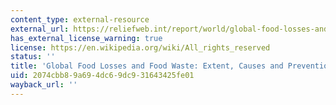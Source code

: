 ```yaml
---
content_type: external-resource
external_url: https://reliefweb.int/report/world/global-food-losses-and-food-waste-extent-causes-and-prevention
has_external_license_warning: true
license: https://en.wikipedia.org/wiki/All_rights_reserved
status: ''
title: 'Global Food Losses and Food Waste: Extent, Causes and Prevention'
uid: 2074cbb8-9a69-4dc6-9dc9-31643425fe01
wayback_url: ''
---
```

